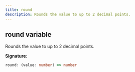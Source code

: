 ```yaml
---
title: round
description: Rounds the value to up to 2 decimal points.
---
```


## round variable

Rounds the value to up to 2 decimal points.

**Signature:**

```ts
round: (value: number) => number
```

